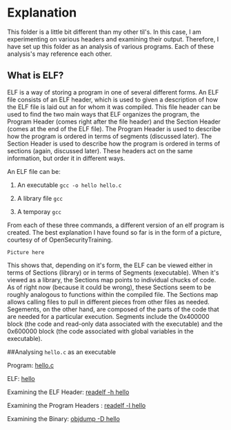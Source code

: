# Explanation

This folder is a little bit different than my other til's.  In this case, I am experimenting
on various headers and examining their output.  Therefore, I have set up this folder as an
analysis of various programs.  Each of these analysis's may reference each other.

## What is ELF?

ELF is a way of storing a program in one of several different forms.  An ELF file
consists of an ELF header, which is used to given a description of how the ELF file
is laid out an for whom it was compiled.  This file header can be used to find the
two main ways that ELF organizes the program, the Program Header (comes right after
the file header) and the Section Header (comes at the end of the ELF file).  The
Program Header is used to describe how the program is ordered in terms of segments
(discussed later).  The Section Header is used to describe how the program is ordered
in terms of sections (again, discussed later).  These headers act on the same information,
but order it in different ways.

An ELF file can be:

1. An executable `gcc -o hello hello.c`

2. A library file `gcc `

3. A temporay `gcc `

From each of these three commands, a different version of an elf program is created.  The best
explanation I have found so far is in the form of a picture, courtesy of of OpenSecurityTraining.

```
Picture here
```

This shows that, depending on it's form, the ELF can be viewed either in terms of Sections
(library) or in terms of Segments (executable).  When it's viewed as a library, the Sections
map points to individual chucks of code.  As of right now (because it could be wrong), these
Sections seem to be roughly analogous to functions within the compiled file.  The Sections
map allows calling files to pull in different pieces from other files as needed.  Segements,
on the other hand, are composed of the parts of the code that are needed for a particular
execution.  Segments include the 0x400000 block (the code and read-only data associated with the
executable) and the 0x600000 block (the code associated with global variables in the executable).



##Analysing `hello.c` as an executable

Program: [hello.c](hello.c)

ELF: [hello](hello)

Examining the ELF Header: [readelf -h hello](readelf_-f_hello.md)

Examining the Program Headers : [readelf -l hello](readelf_-l_hello.md)

Examining the Binary: [objdump -D hello](objdump_-D_hello.md)
